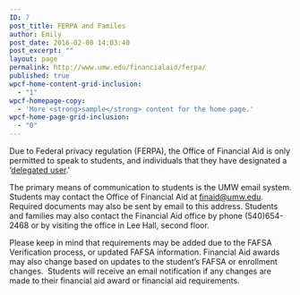 ```yaml
---
ID: 7
post_title: FERPA and Familes
author: Emily
post_date: 2016-02-08 14:03:40
post_excerpt: ""
layout: page
permalink: http://www.umw.edu/financialaid/ferpa/
published: true
wpcf-home-content-grid-inclusion:
  - "1"
wpcf-homepage-copy:
  - 'More <strong>sample</strong> content for the home page.'
wpcf-home-page-grid-inclusion:
  - "0"
---
```

Due to Federal privacy regulation (FERPA), the Office of Financial Aid is only permitted to speak to students, and individuals that they have designated a ‘<a href="http://www.umw.edu/financialaid/general-information/communication/delegated-access/">delegated user</a>.'

The primary means of communication to students is the UMW email system. Students may contact the Office of Financial Aid at <a href="mailto:finaid@umw.edu">finaid@umw.edu</a>. Required documents may also be sent by email to this address. Students and families may also contact the Financial Aid office by phone (540)654-2468 or by visiting the office in Lee Hall, second floor.

Please keep in mind that requirements may be added due to the FAFSA Verification process, or updated FAFSA information. Financial Aid awards may also change based on updates to the student’s FAFSA or enrollment changes.  Students will receive an email notification if any changes are made to their financial aid award or financial aid requirements.